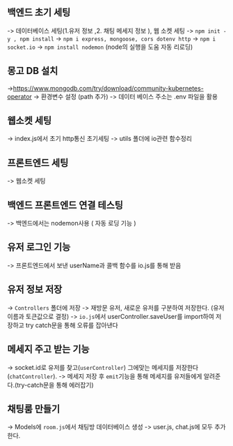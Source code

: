 ## 백엔드 초기 세팅

-> 데이터베이스 세팅(1.유저 정보 ,2. 채팅 메세지 정보 ), 웹 소켓 세팅 
-> `npm init -y , npm install`
-> `npm i express, mongoose, cors dotenv http`
-> `npm i socket.io`
-> `npm install nodemon` (node의 실행을 도움 자동 리로딩)

## 몽고 DB 설치 
->https://www.mongodb.com/try/download/community-kubernetes-operator
-> 환경변수 설정 (path 추가)
-> 데이터 베이스 주소는 .env 파일을 활용 

## 웹소켓 세팅
 -> index.js에서 초기 http통신 초기세팅 
 -> utils 폴더에 io관련 함수정리 

## 프론트엔드 세팅 

 -> 웹소켓 세팅 

## 백엔드 프론트엔드 연결 테스팅 

-> 백엔드에서는 nodemon사용 ( 자동 로딩 기능 )

## 유저 로그인 기능 

-> 프론트엔드에서 보낸 userName과 콜백 함수를 io.js를 통해 받음 

## 유저 정보 저장 
-> `Controllers` 폴더에 저장 
-> 재방문 유저, 새로운 유저를 구분하여 저장한다. (유저이름과 토큰값으로 결정)
-> `io.js`에서 userController.saveUser를 import하여 저장하고 try catch문을 통해 오류를 잡아낸다 


## 메세지 주고 받는 기능 
 -> socket.id로 유저를 찾고(`userController`) 그에맞는 메세지를 저장한다(`chatController`).
 -> 메세지 저장 후 `emit`기능을 통해 메세지를 유저들에게 알려준다.(try-catch문을 통해 에러잡기)

## 채팅룸 만들기 
 -> Models에 `room.js`에서 채팅방 데이터베이스 생성 -> user.js, chat.js에 모두 추가한다. 
 